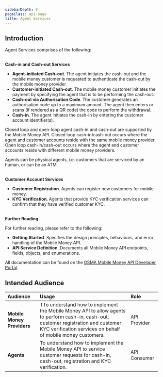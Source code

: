 ```yaml
---
sidebarDepth: 0
pageClass: api-page
title: Agent Services
---
```


## Introduction

Agent Services comprises of the following:
<br><br>  

**Cash-in and Cash-out Services**

- **Agent-initiated Cash-out**. The agent initiates the cash-out and the mobile money customer is requested to authenticate the cash-out by the mobile money provider.
- **Customer-initiated Cash-out**. The mobile money customer initiates the payment by specifying the agent that is to be performing the cash-out.
- **Cash-out via Authorisation Code**. The customer generates an authorisation code up to a maximum amount. The agent then enters or scans (if rendered as a QR code) the code to perform the withdrawal.
- **Cash-in**. The agent initiates the cash-in by entering the customer account identifier(s).

Closed loop and open-loop agent cash-in and cash-out are supported by the Mobile Money API. Closed loop cash-in/cash-out occurs where the agent and customer accounts reside with the same mobile money provider. Open loop cash-in/cash-out occurs where the agent and customer accounts reside with different mobile money providers.

Agents can be physical agents, i.e. customers that are serviced by an human, or can be an ATM.
<br><br> 

**Customer Account Services** 

- **Customer Registration**. Agents can register new customers for mobile money.
- **KYC Verification**. Agents that provide KYC verification services can confirm that they have verified customer KYC.
<br><br> 

**Further Reading**

For further reading, please refer to the following:

- **Getting Started**. Specifies the design principles, behaviours, and error handling of the Mobile Money API.
- **API Service Definition**. Documents all Mobile Money API endpoints, fields, objects, and enumerations.

All documentation can be found on the [GSMA Mobile Money API Developer Portal](../../api-versions-1.2/).

## Intended Audience

| **Audience** | **Usage** | **Role** |
|:--------|:------|:-----|
| **Mobile Money Providers** | TTo understand how to implement the Mobile Money API to allow agents to perform cash-in, cash-out, customer registration and customer KYC verification services on behalf of mobile money customers. | API Provider |
| **Agents** | To understand how to implement the Mobile Money API to service customer requests for cash-in, cash-out, registration and KYC verification. | API Consumer |